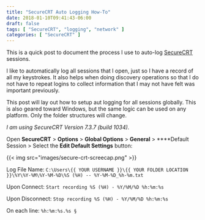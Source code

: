 ```yaml
---
title: "SecureCRT Auto Logging How-To"
date: 2018-01-10T09:41:43-06:00
draft: false
tags: [ "SecureCRT", "logging", "network" ]
categories: [ "SecureCRT" ]
---
```


This is a quick post to document the process I use to auto-log [SecureCRT](https://www.vandyke.com/products/securecrt/) sessions.

I like to automatically log all sessions that I open, just so I have a record of all my keystrokes.  It also helps when doing discovery operations so that I do not have to repeat logins to collect information that I may not have felt was important previously.

<!--more-->

This post will lay out how to setup aut logging for all sessions globally.  This is also geared toward Windows, but the same logic can be used on any platform.  Only the folder structures will change.

*I am using SecureCRT Version 7.3.7 (build 1034).*

Open **SecureCRT** > **Options** > **Global Options** > **General** > ****Default Session > Select the **Edit Default Settings** button:

{{< img src="images/secure-crt-screecap.png" >}}

Log File Name: `C:\Users\{{ YOUR USERNAME }}\{{ YOUR FOLDER LOCATION }}\%Y\%Y-%M\%Y-%M-%D\%S (%H) -- %Y-%M-%D_%h-%m.txt`

Upon Connect: `Start recording %S (%H) - %Y/%M/%D %h:%m:%s`

Upon Disconnect: `Stop recording %S (%H) - %Y/%M/%D %h:%m:%s`

On each line: `%h:%m:%s.%s §`